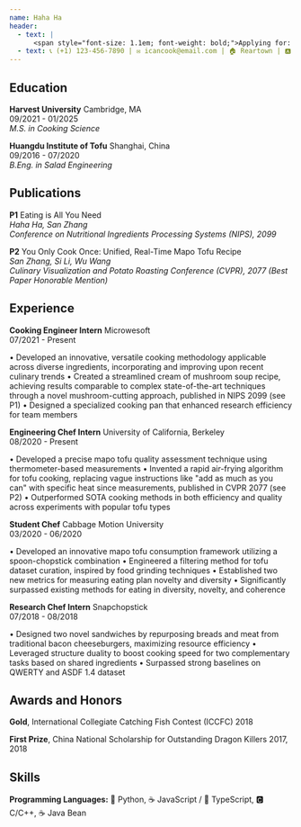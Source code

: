 ```yaml
---
name: Haha Ha
header:
  - text: |
      <span style="font-size: 1.1em; font-weight: bold;">Applying for: Cooking Engineer</span>
  - text: 📞 (+1) 123-456-7890 | ✉️ icancook@email.com | 🏠 Reartown | 🅰️ zsh.me
---
```


## Education

**Harvest University** <span class="location-date">Cambridge, MA<br>09/2021 - 01/2025</span>  
_M.S. in Cooking Science_

**Huangdu Institute of Tofu** <span class="location-date">Shanghai, China<br>09/2016 - 07/2020</span>  
_B.Eng. in Salad Engineering_

## Publications

**P1** Eating is All You Need  
_Haha Ha, San Zhang_  
_Conference on Nutritional Ingredients Processing Systems (NIPS), 2099_

**P2** You Only Cook Once: Unified, Real-Time Mapo Tofu Recipe  
_San Zhang, Si Li, Wu Wang_  
_Culinary Visualization and Potato Roasting Conference (CVPR), 2077 (Best Paper Honorable Mention)_

## Experience

**Cooking Engineer Intern** <span class="company">Microwesoft</span>  
<span class="job-date">07/2021 - Present</span>

• Developed an innovative, versatile cooking methodology applicable across diverse ingredients, incorporating and improving upon recent culinary trends
• Created a streamlined cream of mushroom soup recipe, achieving results comparable to complex state-of-the-art techniques through a novel mushroom-cutting approach, published in NIPS 2099 (see P1)
• Designed a specialized cooking pan that enhanced research efficiency for team members

**Engineering Chef Intern** <span class="company">University of California, Berkeley</span>  
<span class="job-date">08/2020 - Present</span>

• Developed a precise mapo tofu quality assessment technique using thermometer-based measurements
• Invented a rapid air-frying algorithm for tofu cooking, replacing vague instructions like "add as much as you can" with specific heat since measurements, published in CVPR 2077 (see P2)
• Outperformed SOTA cooking methods in both efficiency and quality across experiments with popular tofu types

**Student Chef** <span class="company">Cabbage Motion University</span>  
<span class="job-date">03/2020 - 06/2020</span>

• Developed an innovative mapo tofu consumption framework utilizing a spoon-chopstick combination
• Engineered a filtering method for tofu dataset curation, inspired by food grinding techniques
• Established two new metrics for measuring eating plan novelty and diversity
• Significantly surpassed existing methods for eating in diversity, novelty, and coherence

**Research Chef Intern** <span class="company">Snapchopstick</span>  
<span class="job-date">07/2018 - 08/2018</span>

• Designed two novel sandwiches by repurposing breads and meat from traditional bacon cheeseburgers, maximizing resource efficiency
• Leveraged structure duality to boost cooking speed for two complementary tasks based on shared ingredients
• Surpassed strong baselines on QWERTY and ASDF 1.4 dataset

## Awards and Honors

**Gold**, International Collegiate Catching Fish Contest (ICCFC) <span class="award-year">2018</span>

**First Prize**, China National Scholarship for Outstanding Dragon Killers <span class="award-year">2017, 2018</span>

## Skills

**Programming Languages:** <span class="highlight">🐍 Python</span>, <span class="highlight">☕ JavaScript</span> / <span class="highlight">📘 TypeScript</span>, <span class="highlight">🅲 C/C++</span>, <span class="highlight">☕ Java Bean</span>
